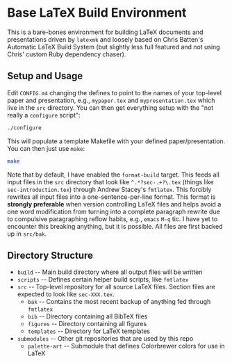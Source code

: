 # Base LaTeX Build Environment

This is a bare-bones environment for building LaTeX documents and
presentations driven by `latexmk` and loosely based on Chris Batten's
Automatic LaTeX Build System (but slightly less full featured and not
using Chris' custom Ruby dependency chaser).

## Setup and Usage

Edit `CONFIG.m4` changing the defines to point to the names of your
top-level paper and presentation, e.g., `mypaper.tex` and
`mypresentation.tex` which live in the `src` directory. You can then
get everything setup with the "not really a `configure` script":

```bash
./configure
```

This will populate a template Makefile with your defined
paper/presentation. You can then just use `make`:

```bash
make
```

Note that by default, I have enabled the `format-build` target. This
feeds all input files in the `src` directory that look like
`^.*?sec-.+?\.tex` (things like `sec-introduction.tex`) through Andrew
Stacey's `fmtlatex`. This forcibly rewrites all input files into a
one-sentence-per-line format. This format is __strongly preferable__
when version controlling LaTeX files and helps avoid a one word
modification from turning into a complete paragraph rewrite due to
compulsive paragraphing reflow habits, e.g., `emacs` `M-q` tic. I have
yet to encounter this breaking anything, but it is possible. All files are first backed up in `src/bak`.

## Directory Structure

* `build` -- Main build directory where all output files will be
    written
* `scripts` -- Defines certain helper build scripts, like `fmtlatex`
* `src` -- Top-level repository for all source LaTeX files. Section files are expected to look like `sec-XXX.tex`.
    * `bak` -- Contains the most recent backup of anything fed through `fmtlatex`
    * `bib` -- Directory containing all BibTeX files
    * `figures` -- Directory containing all figures
    * `templates` -- Directory for LaTeX templates
* `submodules` -- Other git repositories that are used by this repo
    * `palette-art` -- Submodule that defines Colorbrewer colors for
      use in LaTeX
